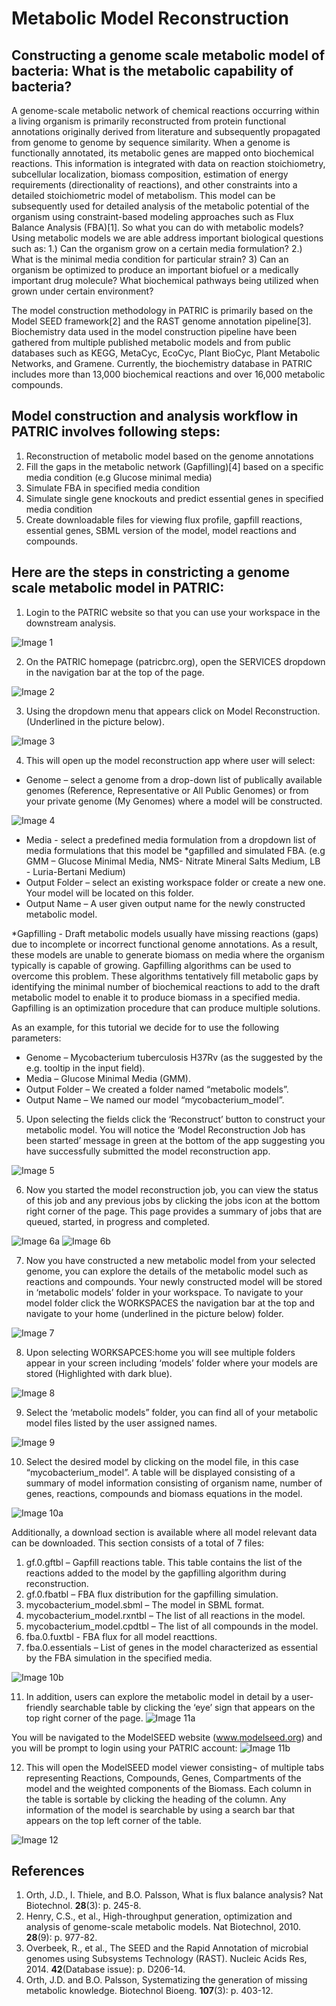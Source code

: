 # Metabolic Model Reconstruction

## Constructing a genome scale metabolic model of bacteria: What is the metabolic capability of bacteria?

A genome-scale metabolic network of chemical reactions occurring within a living organism is primarily reconstructed from protein functional annotations originally derived from literature and subsequently propagated from genome to genome by sequence similarity. When a genome is functionally annotated, its metabolic genes are mapped onto biochemical reactions. This information is integrated with data on reaction stoichiometry, subcellular localization, biomass composition, estimation of energy requirements (directionality of reactions), and other constraints into a detailed stoichiometric model of metabolism. This model can be subsequently used for detailed analysis of the metabolic potential of the organism using constraint-based modeling approaches such as Flux Balance Analysis (FBA)[1]. So what you can do with metabolic models? Using metabolic models we are able address important biological questions such as: 1.) Can the organism grow on a certain media formulation? 2.) What is the minimal media condition for particular strain? 3) Can an organism be optimized to produce an important biofuel or a medically important drug molecule? What biochemical pathways being utilized when grown under certain environment?

The model construction methodology in PATRIC is primarily based on the Model SEED framework[2] and the RAST genome annotation pipeline[3]. Biochemistry data used in the model construction pipeline have been gathered from multiple published metabolic models and from public databases such as KEGG, MetaCyc, EcoCyc, Plant BioCyc, Plant Metabolic Networks, and Gramene. Currently, the biochemistry database in PATRIC includes more than 13,000 biochemical reactions and over 16,000 metabolic compounds. 

## Model construction and analysis workflow in PATRIC involves following steps:

1.	Reconstruction of metabolic model based on the genome annotations
2.	Fill the gaps in the metabolic network (Gapfilling)[4] based on a specific media condition (e.g Glucose minimal media)
3.	Simulate FBA in specified media condition 
4.	Simulate single gene knockouts and predict essential genes in specified media condition
5.	Create downloadable files for viewing flux profile, gapfill reactions, essential genes, SBML version of the model, model reactions and compounds.

## Here are the steps in constricting a genome scale metabolic model in PATRIC:

1.	Login to the PATRIC website so that you can use your workspace in the downstream analysis.

![Image 1](images/image1.png)

2.	On the PATRIC homepage (patricbrc.org), open the SERVICES dropdown in the navigation bar at the top of the page.

![Image 2](images/image2.png)

3.	Using the dropdown menu that appears click on Model Reconstruction. (Underlined in the picture below).

![Image 3](images/image3.png)

4.	This will open up the model reconstruction app where user will select:
  - Genome – select a genome from a drop-down list of publically available genomes (Reference, Representative or All Public Genomes) or from your private genome (My Genomes) where a model will be constructed.

  ![Image 4](images/image4.png)

  - Media - select a predefined media formulation from a dropdown list of media formulations that this model be *gapfilled and simulated FBA. (e.g GMM – Glucose Minimal Media, NMS- Nitrate Mineral Salts Medium, LB - Luria-Bertani Medium) 
  - Output Folder – select an existing workspace folder or create a new one. Your model will be located on this folder. 
  - Output Name – A user given output name for the newly constructed metabolic model.

  *Gapfilling - Draft metabolic models usually have missing reactions (gaps) due to incomplete or incorrect functional genome annotations. As a result, these models are unable to generate biomass on media where the organism typically is capable of growing. Gapfilling algorithms can be used to overcome this problem. These algorithms tentatively fill metabolic gaps by identifying the minimal number of biochemical reactions to add to the draft metabolic model to enable it to produce biomass in a specified media. Gapfilling is an optimization procedure that can produce multiple solutions.

  As an example, for this tutorial we decide for to use the following parameters:

  - Genome – Mycobacterium tuberculosis H37Rv (as the suggested by the e.g. tooltip in the input field).
  - Media – Glucose Minimal Media (GMM).
  - Output Folder – We created a folder named “metabolic models”.
  - Output Name – We named our model “mycobacterium_model”.

5. Upon selecting the fields click the ‘Reconstruct’ button to construct your metabolic model. You will notice the ‘Model Reconstruction Job has been started’ message in green at the bottom of the app suggesting you have successfully submitted the model reconstruction app.

![Image 5](images/image5.png)

 6. Now you started the model reconstruction job, you can view the status of this job and any previous jobs by clicking the jobs icon at the bottom right corner of the page. This page provides a summary of jobs that are queued, started, in progress and completed.

![Image 6a](images/image6a.png)
![Image 6b](images/image6b.png)

7. Now you have constructed a new metabolic model from your selected genome, you can explore the details of the metabolic model such as reactions and compounds. Your newly constructed model will be stored in ‘metabolic models’ folder in your workspace.  To navigate to your model folder click the WORKSPACES the navigation bar at the top and navigate to your home (underlined in the picture below) folder.

![Image 7](images/image7.png)

8. Upon selecting WORKSAPCES:home you will see multiple folders appear in your screen including ‘models’ folder where your models are stored (Highlighted with dark blue).

![Image 8](images/image8.png)

9. Select the ‘metabolic models” folder, you can find all of your metabolic model files listed by the user assigned names.

![Image 9](images/image9.png)

10.	Select the desired model by clicking on the model file, in this case “mycobacterium_model”. A table will be displayed consisting of a summary of model information consisting of organism name, number of genes, reactions, compounds and biomass equations in the model.

![Image 10a](images/image10a.png)

Additionally, a download section is available where all model relevant data can be downloaded. This section consists of a total of 7 files:

1.	gf.0.gftbl – Gapfill reactions table. This table contains the list of the reactions added to the model by the gapfilling algorithm during reconstruction.
2.	gf.0.fbatbl – FBA flux distribution for the gapfilling simulation.
3.	mycobacterium_model.sbml – The model in SBML format.
4.	mycobacterium_model.rxntbl – The list of all reactions in the model.
5.	mycobacterium_model.cpdtbl – The list of all compounds in the model.
6.	fba.0.fuxtbl -  FBA flux for all model reacttions.
7.	fba.0.essentials – List of genes in the model characterized as essential by the FBA simulation in the specified media.

![Image 10b](images/image10b.png)

11.	In addition, users can explore the metabolic model in detail by a user-friendly searchable table by clicking the ‘eye’ sign that appears on the top right corner of the page.
![Image 11a](images/image11a.png)

You will be navigated to the ModelSEED website (www.modelseed.org) and you will
be prompt to login using your PATRIC account:
![Image 11b](images/image11b.png)

12.	This will open the ModelSEED model viewer consisting¬ of multiple tabs representing Reactions, Compounds, Genes, Compartments of the model and the weighted components of the Biomass. Each column in the table is sortable by clicking the heading of the column. Any information of the model is searchable by using a search bar that appears on the top left corner of the table.

![Image 12](images/image12.png)

## References

1.	Orth, J.D., I. Thiele, and B.O. Palsson, What is flux balance analysis? Nat Biotechnol. **28**(3): p. 245-8.
2.	Henry, C.S., et al., High-throughput generation, optimization and analysis of genome-scale metabolic models. Nat Biotechnol, 2010. **28**(9): p. 977-82.
3.	Overbeek, R., et al., The SEED and the Rapid Annotation of microbial genomes using Subsystems Technology (RAST). Nucleic Acids Res, 2014. **42**(Database issue): p. D206-14.
4.	Orth, J.D. and B.O. Palsson, Systematizing the generation of missing metabolic knowledge. Biotechnol Bioeng. **107**(3): p. 403-12.

